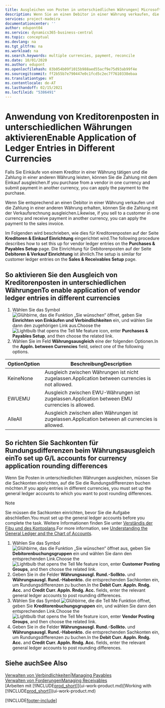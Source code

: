 ```yaml
---
title: Ausgleichen von Posten in unterschiedlichen Währungen| Microsoft Docs
description: Wenn Sie an einen Debitor in einer Währung verkaufen, die Zahlung jedoch in einer anderen Währung erfolgt, kann die Rechnung mit der Zahlung ausgeglichen werden.
services: project-madeira
documentationcenter: ''
author: edupont04
ms.service: dynamics365-business-central
ms.topic: conceptual
ms.devlang: na
ms.tgt_pltfrm: na
ms.workload: na
ms.search.keywords: multiple currencies, payment, reconcile
ms.date: 10/01/2020
ms.author: edupont
ms.openlocfilehash: 83b054b09f1015b988aed55acf9e75d93ab99f4e
ms.sourcegitcommit: ff2b55b7e790447e0c1fcd5c2ec7f7610338ebaa
ms.translationtype: HT
ms.contentlocale: de-AT
ms.lasthandoff: 02/15/2021
ms.locfileid: "5386491"
---
```

# <a name="enable-application-of-ledger-entries-in-different-currencies"></a><span data-ttu-id="5e9ab-103">Anwendung von Kreditorenposten in unterschiedlichen Währungen aktivieren</span><span class="sxs-lookup"><span data-stu-id="5e9ab-103">Enable Application of Ledger Entries in Different Currencies</span></span>
<span data-ttu-id="5e9ab-104">Falls Sie Einkäufe von einem Kreditor in einer Währung tätigen und die Zahlung in einer anderen Währung leisten, können Sie die Zahlung mit dem Einkauf ausgleichen.</span><span class="sxs-lookup"><span data-stu-id="5e9ab-104">If you purchase from a vendor in one currency and submit payment in another currency, you can apply the payment to the purchase.</span></span>

<span data-ttu-id="5e9ab-105">Wenn Sie entsprechend an einen Debitor in einer Währung verkaufen und die Zahlung in einer anderen Währung erhalten, können Sie die Zahlung mit der Verkaufsrechnung ausgleichen.</span><span class="sxs-lookup"><span data-stu-id="5e9ab-105">Likewise, if you sell to a customer in one currency and receive payment in another currency, you can apply the payment to the sales invoice.</span></span>

<span data-ttu-id="5e9ab-106">Im Folgenden wird beschrieben, wie dies für Kreditorenposten auf der Seite **Kreditoren & Einkauf Einrichtung** eingerichtet wird.</span><span class="sxs-lookup"><span data-stu-id="5e9ab-106">The following procedure describes how to set this up for vendor ledger entries on the **Purchases & Payables Setup** page.</span></span> <span data-ttu-id="5e9ab-107">Die Einrichtung für Debitorenposten auf der Seite **Debitoren & Verkauf Einrichtung** ist ähnlich.</span><span class="sxs-lookup"><span data-stu-id="5e9ab-107">The setup is similar for customer ledger entries on the **Sales & Receivables Setup** page.</span></span>

## <a name="to-enable-application-of-vendor-ledger-entries-in-different-currencies"></a><span data-ttu-id="5e9ab-108">So aktivieren Sie den Ausgleich von Kreditorenposten in unterschiedlichen Währungen</span><span class="sxs-lookup"><span data-stu-id="5e9ab-108">To enable application of vendor ledger entries in different currencies</span></span>
1. <span data-ttu-id="5e9ab-109">Wählen Sie das Symbol ![Glühbirne, das die Funktion „Sie wünschen“ öffnet](media/ui-search/search_small.png "Tell Me-Funktion"), geben Sie **Einrichten von Einkäufen und Verbindlichkeiten** ein, und wählen Sie dann den zugehörigen Link aus.</span><span class="sxs-lookup"><span data-stu-id="5e9ab-109">Choose the ![Lightbulb that opens the Tell Me feature](media/ui-search/search_small.png "Tell me what you want to do") icon, enter **Purchases & Payables Setup**, and then choose the related link.</span></span>
2. <span data-ttu-id="5e9ab-110">Wählen Sie im Feld **Währungsausgleich** eine der folgenden Optionen.</span><span class="sxs-lookup"><span data-stu-id="5e9ab-110">In the **Appln. between Currencies** field, select one of the following options.</span></span>

| <span data-ttu-id="5e9ab-111">Option</span><span class="sxs-lookup"><span data-stu-id="5e9ab-111">Option</span></span> | <span data-ttu-id="5e9ab-112">Beschreibung</span><span class="sxs-lookup"><span data-stu-id="5e9ab-112">Description</span></span> |
| --- | --- |
| <span data-ttu-id="5e9ab-113">Keine</span><span class="sxs-lookup"><span data-stu-id="5e9ab-113">None</span></span> |<span data-ttu-id="5e9ab-114">Ausgleich zwischen Währungen ist nicht zugelassen.</span><span class="sxs-lookup"><span data-stu-id="5e9ab-114">Application between currencies is not allowed.</span></span> |
| <span data-ttu-id="5e9ab-115">EWU</span><span class="sxs-lookup"><span data-stu-id="5e9ab-115">EMU</span></span> |<span data-ttu-id="5e9ab-116">Ausgleich zwischen EWU-Währungen ist zugelassen.</span><span class="sxs-lookup"><span data-stu-id="5e9ab-116">Application between EMU currencies is allowed.</span></span> |
| <span data-ttu-id="5e9ab-117">Alle</span><span class="sxs-lookup"><span data-stu-id="5e9ab-117">All</span></span> |<span data-ttu-id="5e9ab-118">Ausgleich zwischen allen Währungen ist zugelassen.</span><span class="sxs-lookup"><span data-stu-id="5e9ab-118">Application between all currencies is allowed.</span></span> |

## <a name="to-set-up-gl-accounts-for-currency-application-rounding-differences"></a><span data-ttu-id="5e9ab-119">So richten Sie Sachkonten für Rundungsdifferenzen beim Währungsausgleich ein</span><span class="sxs-lookup"><span data-stu-id="5e9ab-119">To set up G/L accounts for currency application rounding differences</span></span>  
<span data-ttu-id="5e9ab-120">Wenn Sie Posten in unterschiedlichen Währungen ausgleichen, müssen Sie die Sachkonten einrichten, auf die Sie die Rundungsdifferenzen buchen möchten.</span><span class="sxs-lookup"><span data-stu-id="5e9ab-120">If you apply entries in different currencies, you must set up the general ledger accounts to which you want to post rounding differences.</span></span>  

> [!NOTE]  
>  <span data-ttu-id="5e9ab-121">Sie müssen die Sachkonten einrichten, bevor Sie die Aufgabe abschließen.</span><span class="sxs-lookup"><span data-stu-id="5e9ab-121">You must set up the general ledger accounts before you complete the task.</span></span> <span data-ttu-id="5e9ab-122">Weitere Informationen finden Sie unter [Verständis der Fibu und des Kontoplans](finance-general-ledger.md).</span><span class="sxs-lookup"><span data-stu-id="5e9ab-122">For more information, see [Understanding the General Ledger and the Chart of Accounts](finance-general-ledger.md).</span></span>

1. <span data-ttu-id="5e9ab-123">Wählen Sie das Symbol ![Glühbirne, das die Funktion „Sie wünschen“ öffnet](media/ui-search/search_small.png "Tell Me-Funktion") aus, geben Sie **Debitorenbuchungsgruppen** ein und wählen Sie dann den entsprechenden Link.</span><span class="sxs-lookup"><span data-stu-id="5e9ab-123">Choose the ![Lightbulb that opens the Tell Me feature](media/ui-search/search_small.png "Tell me what you want to do") icon, enter **Customer Posting Groups**, and then choose the related link.</span></span>  
2. <span data-ttu-id="5e9ab-124">Geben Sie in die Felder **Währungsausgl. Rund.-Sollkto.** und **Währungsausgl. Rund.-Habenkto.** die entsprechenden Sachkonten ein, um Rundungsdifferenzen zu buchen.</span><span class="sxs-lookup"><span data-stu-id="5e9ab-124">In the **Debit Curr. Appln. Rndg. Acc.** and **Credit Curr. Appln. Rndg. Acc.** fields, enter the relevant general ledger accounts to post rounding differences.</span></span>  
3. <span data-ttu-id="5e9ab-125">Wählen Sie das Symbol ![Glühbirne, die die Tell Me Funktion öffnet](media/ui-search/search_small.png "Tell Me-Funktion"), geben Sie **Kreditorenbuchungsgruppen** ein, und wählen Sie dann den entsprechenden Link.</span><span class="sxs-lookup"><span data-stu-id="5e9ab-125">Choose the ![Lightbulb that opens the Tell Me feature](media/ui-search/search_small.png "Tell me what you want to do") icon, enter **Vendor Posting Groups**, and then choose the related link.</span></span>  
4. <span data-ttu-id="5e9ab-126">Geben Sie in die Felder **Währungsausgl. Rund.-Sollkto.** und **Währungsausgl. Rund.-Habenkto.** die entsprechenden Sachkonten ein, um Rundungsdifferenzen zu buchen.</span><span class="sxs-lookup"><span data-stu-id="5e9ab-126">In the **Debit Curr. Appln. Rndg. Acc.** and **Credit Curr. Appln. Rndg. Acc.** fields, enter the relevant general ledger accounts to post rounding differences.</span></span>  

## <a name="see-also"></a><span data-ttu-id="5e9ab-127">Siehe auch</span><span class="sxs-lookup"><span data-stu-id="5e9ab-127">See Also</span></span>
[<span data-ttu-id="5e9ab-128">Verwalten von Verbindlichkeiten|</span><span class="sxs-lookup"><span data-stu-id="5e9ab-128">Managing Payables</span></span>](payables-manage-payables.md)  
[<span data-ttu-id="5e9ab-129">Verwalten von Forderungen</span><span class="sxs-lookup"><span data-stu-id="5e9ab-129">Managing Receivables</span></span>](receivables-manage-receivables.md)  
<span data-ttu-id="5e9ab-130">[Arbeiten mit [!INCLUDE[prod_short](includes/prod_short.md)]](ui-work-product.md)</span><span class="sxs-lookup"><span data-stu-id="5e9ab-130">[Working with [!INCLUDE[prod_short](includes/prod_short.md)]](ui-work-product.md)</span></span>


[!INCLUDE[footer-include](includes/footer-banner.md)]